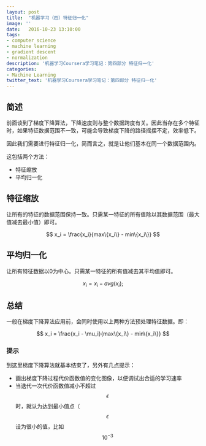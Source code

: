 ```yaml
---
layout: post
title:  "机器学习（四）特征归一化"
image: ''
date:   2016-10-23 13:10:00
tags:
- computer science
- machine learning
- gradient descent
- normalization
description: '机器学习Coursera学习笔记：第四部分 特征归一化'
categories:
- Machine Learning
twitter_text: '机器学习Coursera学习笔记：第四部分 特征归一化'
---
```


## 简述

前面谈到了梯度下降算法，下降速度则与整个数据跨度有关。因此当存在多个特征时，如果特征数据范围不一致，可能会导致梯度下降的路径摇摆不定，效率低下。

因此我们需要进行特征归一化，简而言之，就是让他们基本在同一个数据范围内。

这包括两个方法：

 - 特征缩放
 - 平均归一化
 
## 特征缩放

让所有的特征的数据范围保持一致。只需某一特征的所有值除以其数据范围（最大值减去最小值）即可。

$$
x_i = \frac{x_i}{max\{x_i\} - min\{x_i\}}
$$

## 平均归一化

让所有特征数据以0为中心。只需某一特征的所有值减去其平均值即可。

$$
x_i = x_i - avg(x_i);
$$

## 总结

一般在梯度下降算法应用前，会同时使用以上两种方法预处理特征数据。即：

$$
x_i = \frac{x_i - \mu_i}{max\{x_i\} - min\{x_i\}}
$$

### 提示

到这里梯度下降算法就基本结束了，另外有几点提示：

 - 画出梯度下降过程代价函数值的变化图像，以便调试出合适的学习速率
 - 当迭代一次代价函数值减小不超过$$\epsilon$$时，就认为达到最小值点（$$\epsilon$$设为很小的值，比如$$10^{-3}$$
